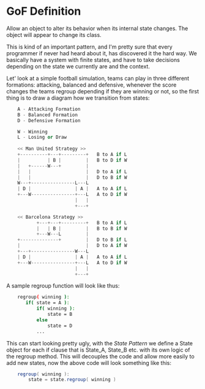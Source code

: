# GoF Definition
Allow an object to alter its behavior
when its internal state changes.
The object will appear to change its class.

This is kind of an important pattern, and I'm pretty sure that
every programmer if never had heard about it, has discovered it
the hard way. We basically have a system with finite states,
and have to take decisions depending on the state we currently
are and the context.

Let' look at a simple football simulation, teams can play in
three different formations: attacking, balanced and defensive,
whenever the score changes the teams regroup depending if they
are winning or not, so the first thing is to draw a diagram how
we transition from states:
```c++
    A - Attacking Formation
    B - Balanced Formation
    D - Defensive Formation

    W - Winning
    L - Losing or Draw
    
    << Man United Strategy >>
    +----------+---+---------+   B to A if L
    |          | B |         |   B to D if W
    |   +------W---+         |
    |   |                    |   D to A if L
    |   |                    |   D to B if W
    W---+----------------L---L
    | D |                | A |   A to A if L
    +---W----------------+---L   A to D if W
                         |   |
                         +---+

    << Barcelona Strategy >>
           +---+---+---------+   B to A if L
           |   | B |         |   B to B if W
           +---W---L         |
    +--------------+         |   D to B if L
    |                        |   D to A if W
    +---+----------------W---L
    | D |                | A |   A to A if L
    +---W----------------+---L   A to D if W
                         |   |
                         +---+
```
A sample regroup function will look like thus:
```bash
    regroup( winning ):
       if( state = A ):
           if( winning ):
               state = B
           else
               state = D
           ...  
```
This can start looking pretty ugly, with the *State Pattern*
we define a State object for each if clause that is
State_A, State_B etc. with its own logic of the regroup method.
This will decouples the code and allow more easily to add new states,
now the above code will look something like this:
```java
    regroup( winning ):
        state = state.regroup( winning )
```
